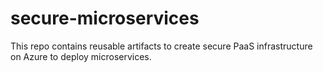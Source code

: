 # secure-microservices
This repo contains reusable artifacts to create secure PaaS infrastructure on Azure to deploy microservices.

